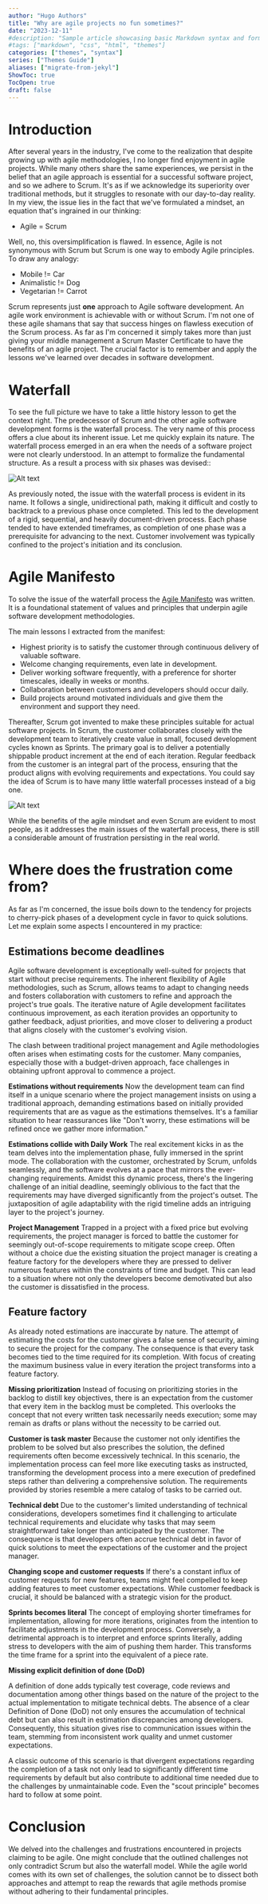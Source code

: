 ```yaml
---
author: "Hugo Authors"
title: "Why are agile projects no fun sometimes?"
date: "2023-12-11"
#description: "Sample article showcasing basic Markdown syntax and formatting for HTML elements."
#tags: ["markdown", "css", "html", "themes"]
categories: ["themes", "syntax"]
series: ["Themes Guide"]
aliases: ["migrate-from-jekyl"]
ShowToc: true
TocOpen: true
draft: false
---
```


# Introduction

After several years in the industry, I've come to the realization that despite growing up with agile methodologies, I no
longer find enjoyment in agile projects. While many others share the same experiences, we persist in the belief that an
agile approach is essential for a successful software project, and so we adhere to Scrum. It's as if we acknowledge its
superiority over traditional methods, but it struggles to resonate with our day-to-day reality. In my view, the issue
lies in the fact that we've formulated a mindset, an equation that's ingrained in our thinking:

* Agile = Scrum

Well, no, this oversimplification is flawed. In essence, Agile is not synonymous with Scrum but Scrum is one way to
embody Agile principles. To draw any analogy:

* Mobile != Car
* Animalistic != Dog
* Vegetarian != Carrot

Scrum represents just **one** approach to Agile software development. An agile work environment is achievable with or
without Scrum. I'm not one of these agile shamans that say that success hinges on flawless execution of the Scrum
process. As far as I'm concerned it simply takes more than just giving your middle management a Scrum Master Certificate
to have the benefits of an agile project. The crucial factor is to remember and apply the lessons we've learned over
decades in software development.

# Waterfall

To see the full picture we have to take a little history lesson to get the context right. The predecessor of
Scrum and the other agile software development forms is the waterfall process. The very name of this process offers a
clue about its inherent issue. Let me quickly explain its nature. The waterfall process emerged in an era when the needs
of a software project were not clearly understood. In an attempt to formalize the fundamental structure. As a result a
process with six phases was devised::

![Alt text](/agile_vs_scrum/waterfall.png)

As previously noted, the issue with the waterfall process is evident in its name. It follows a single, unidirectional
path, making it difficult and costly to backtrack to a previous phase once completed. This led to the development of a
rigid, sequential, and heavily document-driven process. Each phase tended to have extended timeframes, as completion of
one phase was a prerequisite for advancing to the next. Customer involvement was typically confined to the project's
initiation and its conclusion.

# Agile Manifesto

To solve the issue of the waterfall process the [Agile Manifesto](https://agilemanifesto.org/) was written. It is a
foundational statement of values and principles that underpin agile software development methodologies.

The main lessons I extracted from the manifest:

* Highest priority is to satisfy the customer through continuous delivery of valuable software.
* Welcome changing requirements, even late in development.
* Deliver working software frequently, with a preference for shorter timescales, ideally in weeks or months.
* Collaboration between customers and developers should occur daily.
* Build projects around motivated individuals and give them the environment and support they need.

Thereafter, Scrum got invented to make these principles suitable for actual software projects. In Scrum, the customer
collaborates closely with the development team to iteratively create value in small, focused development cycles known as
Sprints. The primary goal is to deliver a potentially shippable product increment at the end of each iteration. Regular
feedback from the customer is an integral part of the process, ensuring that the product
aligns with evolving requirements and expectations. You could say the idea of Scrum is to have many little
waterfall processes instead of a big one.

![Alt text](/agile_vs_scrum/scrum.png)

While the benefits of the agile mindset and even Scrum are evident to most people, as it addresses the main issues of
the waterfall process, there is still a considerable amount of frustration persisting in the real world.

# Where does the frustration come from?

As far as I'm concerned, the issue boils down to the tendency for projects to cherry-pick phases of a development cycle
in favor to quick solutions. Let me explain some aspects I encountered in my practice:

## Estimations become deadlines

Agile software development is exceptionally well-suited for projects that start
without precise requirements. The inherent flexibility of Agile methodologies, such as Scrum, allows teams to adapt to
changing needs and fosters collaboration with customers to refine and approach the project's true goals. The iterative
nature of Agile development facilitates continuous improvement, as each iteration provides an opportunity to gather
feedback, adjust priorities, and move closer to delivering a product that aligns closely with the customer's evolving
vision.

The clash between traditional project management and Agile methodologies often arises when estimating costs for the
customer. Many companies, especially those with a budget-driven approach, face challenges in obtaining upfront approval
to commence a project.

**Estimations without requirements** Now the development team can find itself in a unique scenario where the project management insists on using a
traditional approach, demanding estimations based on initially provided requirements that are as vague as the
estimations themselves. It's a familiar situation to hear reassurances like "Don't worry, these estimations will be
refined once we gather more information."

**Estimations collide with Daily Work** The real excitement kicks in as the team delves into the implementation phase, fully immersed in the sprint mode. The
collaboration with the customer, orchestrated by Scrum, unfolds seamlessly, and the software evolves at a pace that
mirrors the ever-changing requirements. Amidst this dynamic process, there's the lingering challenge of an initial
deadline, seemingly oblivious to the fact that the requirements may have diverged significantly from the project's
outset. The juxtaposition of agile adaptability with the rigid timeline adds an intriguing layer to the project's
journey.

**Project Management** Trapped in a project with a fixed price but evolving requirements, the project manager is forced to battle the customer
for seemingly out-of-scope requirements to mitigate scope creep. Often without a choice due the existing situation the
project manager is creating a feature factory for the developers where they are pressed to deliver numerous features
within the constraints of time and budget. This can lead to a situation where not only the developers become demotivated
but also the customer is dissatisfied in the process.

## Feature factory

As already noted estimations are inaccurate by nature. The attempt of estimating the costs for the customer gives a
false sense of security, aiming to secure the project for the company. The consequence is that every task becomes tied
to the time required for its completion. With focus of creating the maximum business value in every iteration the
project transforms into a feature factory.

**Missing prioritization** Instead of focusing on prioritizing stories in the backlog to distill key objectives, there
is an expectation from the
customer that every item in the backlog must be completed. This overlooks the concept that not every written task
necessarily needs execution; some may remain as drafts or plans without the necessity to be carried out.

**Customer is task master** Because the customer not only identifies the problem to be solved but also prescribes the
solution, the defined
requirements often become excessively technical. In this scenario, the implementation process can feel more like
executing tasks as instructed, transforming the development process into a mere execution of predefined steps rather
than delivering a comprehensive solution. The requirements provided by stories resemble a mere catalog of tasks to be
carried out.

**Technical debt**
Due to the customer's limited understanding of technical considerations, developers sometimes find it
challenging to
articulate technical requirements and elucidate why tasks that may seem straightforward take longer than anticipated by
the customer. The consequence is that developers often accrue technical debt in favor of quick solutions to meet the
expectations of the customer and the project manager.

**Changing scope and customer requests** If there's a constant influx of customer requests for new features, teams might
feel compelled to keep adding features to meet customer expectations. While customer feedback is crucial, it should be
balanced with a strategic vision for the product.

**Sprints becomes literal**
The concept of employing shorter timeframes for implementation, allowing for more iterations, originates from the
intention to facilitate adjustments in the development process. Conversely, a detrimental approach is to interpret and
enforce sprints literally, adding stress to developers with the aim of pushing them harder. This transforms the time
frame for a sprint into the equivalent of a piece rate.

**Missing explicit definition of done (DoD)**

A definition of done adds typically test coverage, code reviews and documentation among other things based on the nature
of the project to the actual implementation to mitigate technical debts. The absence of a clear Definition of Done (DoD)
not only ensures the accumulation of technical debt but can also result in estimation discrepancies among developers.
Consequently, this situation gives rise to communication issues within the team, stemming from inconsistent work quality
and unmet customer expectations.

A classic outcome of this scenario is that divergent expectations regarding the completion of a task not only lead to
significantly different time requirements by default but also contribute to additional time needed due to the challenges
by unmaintainable code. Even the "scout principle" becomes hard to follow at some point.

# Conclusion

We delved into the challenges and frustrations encountered in projects claiming to be agile. One might conclude that the
outlined challenges not only contradict Scrum but also the waterfall model. While the agile world comes with its own set
of challenges, the solution cannot be to dissect both approaches and attempt to reap the rewards that agile methods
promise without adhering to their fundamental principles.

